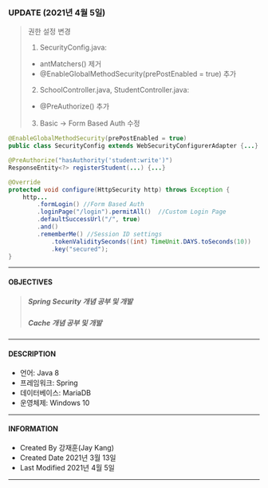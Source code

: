 ### UPDATE (2021년 4월 5일)
> 권한 설정 변경
> 1. SecurityConfig.java:
> - antMatchers() 제거
> - @EnableGlobalMethodSecurity(prePostEnabled = true) 추가
> 2. SchoolController.java, StudentController.java:
> - @PreAuthorize() 추가
> 3. Basic -> Form Based Auth 수정

```java
@EnableGlobalMethodSecurity(prePostEnabled = true)
public class SecurityConfig extends WebSecurityConfigurerAdapter {...}
```

```java
@PreAuthorize("hasAuthority('student:write')")
ResponseEntity<?> registerStudent(...) {...}
```

```java
@Override
protected void configure(HttpSecurity http) throws Exception {
    http...
        .formLogin() //Form Based Auth
        .loginPage("/login").permitAll()  //Custom Login Page
        .defaultSuccessUrl("/", true)
        .and()
        .rememberMe() //Session ID settings
            .tokenValiditySeconds((int) TimeUnit.DAYS.toSeconds(10))
            .key("secured");
}
```

- - -

#### OBJECTIVES
> ##### Spring Security 개념 공부 및 개발
> ##### Cache 개념 공부 및 개발

- - -

#### DESCRIPTION
- 언어: Java 8
- 프레임워크: Spring
- 데이터베이스: MariaDB
- 운영체제: Windows 10

- - -

#### INFORMATION
- Created By 강재훈(Jay Kang)
- Created Date 2021년 3월 13일
- Last Modified 2021년 4월 5일

- - -
